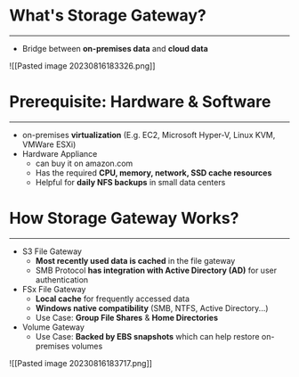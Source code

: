 # What's Storage Gateway?
---

* Bridge between **on-premises data** and **cloud data**

![[Pasted image 20230816183326.png]]

# Prerequisite: Hardware & Software
---

* on-premises **virtualization** (E.g. EC2, Microsoft Hyper-V, Linux KVM, VMWare ESXi) 
* Hardware Appliance
	* can buy it on amazon.com
	* Has the required **CPU, memory, network, SSD cache resources**
	* Helpful for **daily NFS backups** in small data centers

# How Storage Gateway Works?
---

* S3 File Gateway
	* **Most recently used data is cached** in the file gateway
	* SMB Protocol **has integration with Active Directory (AD)** for user authentication
* FSx File Gateway
	* **Local cache** for frequently accessed data
	* **Windows native compatibility** (SMB, NTFS, Active Directory...)
	* Use Case: **Group File Shares** & **Home Directories**
* Volume Gateway
	* Use Case: **Backed by EBS snapshots** which can help restore on-premises volumes

![[Pasted image 20230816183717.png]]
